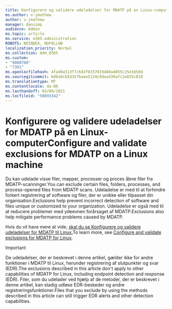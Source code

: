 ```yaml
---
title: Konfigurere og validere udeladelser for MDATP på en Linux-computer
ms.author: v-jmathew
author: v-jmathew
manager: dansimp
audience: Admin
ms.topic: article
ms.service: o365-administration
ROBOTS: NOINDEX, NOFOLLOW
localization_priority: Normal
ms.collection: Adm_O365
ms.custom:
- "9000760"
- "7391"
ms.openlocfilehash: 4fad0a513f7c6d2f0337019488a4055c25e1650d
ms.sourcegitcommit: bd6a9cb5d357baee5134c0dea430afc2a035c810
ms.translationtype: MT
ms.contentlocale: da-DK
ms.lasthandoff: 03/09/2021
ms.locfileid: "50693342"
---
```

# <a name="configure-and-validate-exclusions-for-mdatp-on-a-linux-machine"></a><span data-ttu-id="41797-102">Konfigurere og validere udeladelser for MDATP på en Linux-computer</span><span class="sxs-lookup"><span data-stu-id="41797-102">Configure and validate exclusions for MDATP on a Linux machine</span></span>

<span data-ttu-id="41797-103">Du kan udelade visse filer, mapper, processer og proces åbne filer fra MDATP-scanninger.</span><span class="sxs-lookup"><span data-stu-id="41797-103">You can exclude certain files, folders, processes, and process-opened files from MDATP scans.</span></span> <span data-ttu-id="41797-104">Udeladelse er med til at forhindre forkert registrering af software og filer, der er unikke eller tilpasset din organisation.</span><span class="sxs-lookup"><span data-stu-id="41797-104">Exclusions help prevent incorrect detection of software and files unique or customized to your organization.</span></span> <span data-ttu-id="41797-105">Udeladelse er også med til at reducere problemer med ydeevnen forårsaget af MDATP.</span><span class="sxs-lookup"><span data-stu-id="41797-105">Exclusions also help mitigate performance problems caused by MDATP.</span></span>

<span data-ttu-id="41797-106">Hvis du vil have mere at vide, [skal du se Konfigurere og validere udeladelser for MDATP til Linux.](https://go.microsoft.com/fwlink/?linkid=2144517)</span><span class="sxs-lookup"><span data-stu-id="41797-106">To learn more, see [Configure and validate exclusions for MDATP for Linux](https://go.microsoft.com/fwlink/?linkid=2144517).</span></span>

> [!IMPORTANT]
> <span data-ttu-id="41797-107">De udeladelser, der er beskrevet i denne artikel, gælder ikke for andre funktioner i MDATP til Linux, herunder registrering af slutpunkter og svar (EDR).</span><span class="sxs-lookup"><span data-stu-id="41797-107">The exclusions described in this article don't apply to other capabilities of MDATP for Linux, including endpoint detection and response (EDR).</span></span> <span data-ttu-id="41797-108">Filer, som du udelader ved hjælp af de metoder, der er beskrevet i denne artikel, kan stadig udløse EDR-beskeder og andre registreringsfunktioner.</span><span class="sxs-lookup"><span data-stu-id="41797-108">Files that you exclude by using the methods described in this article can still trigger EDR alerts and other detection capabilities.</span></span>
